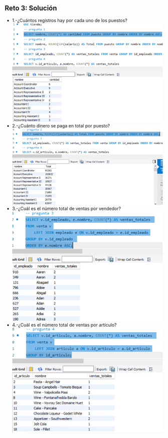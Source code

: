 ## Reto 3: Solución
- 1.-¿Cuántos registros hay por cada uno de los puestos?  
![solucion](imagenes/s2r3pregunta1.png)  
- 2.-¿Cuánto dinero se paga en total por puesto?  
![solucion](imagenes/s2r3pregunta2.png)  
- 3.-¿Cuál es el número total de ventas por vendedor?  
![solucion](imagenes/s2r3pregunta3.png)  
- 4.-¿Cuál es el número total de ventas por artículo?  
![solucion](imagenes/s2r3pregunta4.png)

